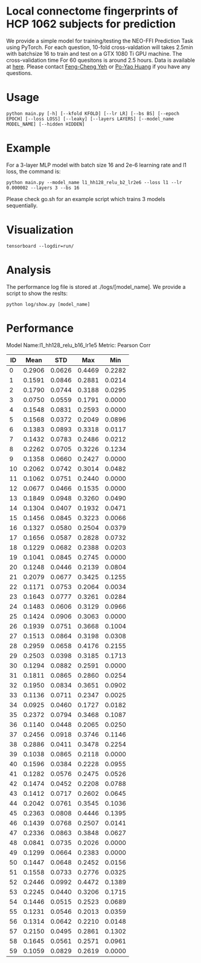 # Local connectome fingerprints of HCP 1062 subjects for prediction

We provide a simple model for training/testing the NEO-FFI Prediction Task using PyTorch. For each question, 10-fold cross-valdation will takes 2.5min with batchsize 16 to train and test on a GTX 1080 Ti GPU machine. The cross-validation time For 60 quesitons is around 2.5 hours. Data is available at [here](http://dsi-studio.labsolver.org/download-images/local-connectome-fingerprints-of-hcp-1062-subjects-for-neofac-prediction). Please contact [Feng-Cheng Yeh](mailto:frank.yeh@gmail.com) or [Po-Yao Huang](mailto:poyaoh@cs.cmu.edu) if you have any questions.

# Usage
    python main.py [-h] [--kfold KFOLD] [--lr LR] [--bs BS] [--epoch EPOCH] [--loss LOSS] [--leaky] [--layers LAYERS] [--model_name MODEL_NAME] [--hidden HIDDEN]

# Example
For a 3-layer MLP model with batch size 16 and 2e-6 learning rate and l1 loss, the command is:

    python main.py --model_name l1_hh128_relu_b2_lr2e6 --loss l1 --lr 0.000002 --layers 3 --bs 16
Please check go.sh for an example script which trains 3 models sequentially.

# Visualization
    tensorboard --logdir=run/
    
# Analysis
The performance log file is stored at ./logs/[model_name]. We provide a script to show the reslts:

    python log/show.py [model_name]
    
# Performance
Model Name:l1_hh128_relu_b16_lr1e5
Metric: Pearson Corr


|ID|Mean|STD|Max|Min|
|---|---|---|---|---|
0|0.2906|0.0626|0.4469|0.2282
1|0.1591|0.0846|0.2881|0.0214
2|0.1790|0.0744|0.3188|0.0295
3|0.0750|0.0559|0.1791|0.0000
4|0.1548|0.0831|0.2593|0.0000
5|0.1568|0.0372|0.2049|0.0896
6|0.1383|0.0893|0.3318|0.0117
7|0.1432|0.0783|0.2486|0.0212
8|0.2262|0.0705|0.3226|0.1234
9|0.1358|0.0660|0.2427|0.0000
10|0.2062|0.0742|0.3014|0.0482
11|0.1062|0.0751|0.2440|0.0000
12|0.0677|0.0466|0.1535|0.0000
13|0.1849|0.0948|0.3260|0.0490
14|0.1304|0.0407|0.1932|0.0471
15|0.1456|0.0845|0.3223|0.0066
16|0.1327|0.0580|0.2504|0.0379
17|0.1656|0.0587|0.2828|0.0732
18|0.1229|0.0682|0.2388|0.0203
19|0.1041|0.0845|0.2745|0.0000
20|0.1248|0.0446|0.2139|0.0804
21|0.2079|0.0677|0.3425|0.1255
22|0.1171|0.0753|0.2064|0.0034
23|0.1643|0.0777|0.3261|0.0284
24|0.1483|0.0606|0.3129|0.0966
25|0.1424|0.0906|0.3063|0.0000
26|0.1939|0.0751|0.3668|0.1004
27|0.1513|0.0864|0.3198|0.0308
28|0.2959|0.0658|0.4176|0.2155
29|0.2503|0.0398|0.3185|0.1713
30|0.1294|0.0882|0.2591|0.0000
31|0.1811|0.0865|0.2860|0.0254
32|0.1950|0.0834|0.3651|0.0902
33|0.1136|0.0711|0.2347|0.0025
34|0.0925|0.0460|0.1727|0.0182
35|0.2372|0.0794|0.3468|0.1087
36|0.1140|0.0448|0.2065|0.0250
37|0.2456|0.0918|0.3746|0.1146
38|0.2886|0.0411|0.3478|0.2254
39|0.1038|0.0865|0.2118|0.0000
40|0.1596|0.0384|0.2228|0.0955
41|0.1282|0.0576|0.2475|0.0526
42|0.1474|0.0452|0.2208|0.0788
43|0.1412|0.0717|0.2602|0.0645
44|0.2042|0.0761|0.3545|0.1036
45|0.2363|0.0808|0.4446|0.1395
46|0.1439|0.0768|0.2507|0.0141
47|0.2336|0.0863|0.3848|0.0627
48|0.0841|0.0735|0.2026|0.0000
49|0.1299|0.0664|0.2383|0.0000
50|0.1447|0.0648|0.2452|0.0156
51|0.1558|0.0733|0.2776|0.0325
52|0.2446|0.0992|0.4472|0.1389
53|0.2245|0.0440|0.3206|0.1715
54|0.1446|0.0515|0.2523|0.0689
55|0.1231|0.0546|0.2013|0.0359
56|0.1314|0.0642|0.2210|0.0148
57|0.2150|0.0495|0.2861|0.1302
58|0.1645|0.0561|0.2571|0.0961
59|0.1059|0.0829|0.2619|0.0000
